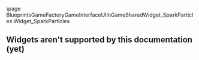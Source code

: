 \page BlueprintsGameFactoryGameInterfaceUIInGameSharedWidget_SparkParticles Widget_SparkParticles
## Widgets aren't supported by this documentation (yet)
